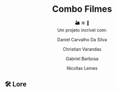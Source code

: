 
# <h1 align="center">Combo Filmes</h1>

<div align="center">
  <strong>🏜️ ☀️ 🤵</strong>
</div>
<div align="center">
Um projeto incrível com:
  
Daniel Carvalho Da Silva
  
Christian Varandas
  
Gabriel Barbosa
  
Nicollas Lemes

</div>

## 🛠️ Lore



